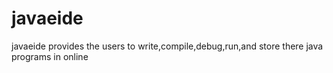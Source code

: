 # javaeide
javaeide provides the users to write,compile,debug,run,and store there java programs in online

